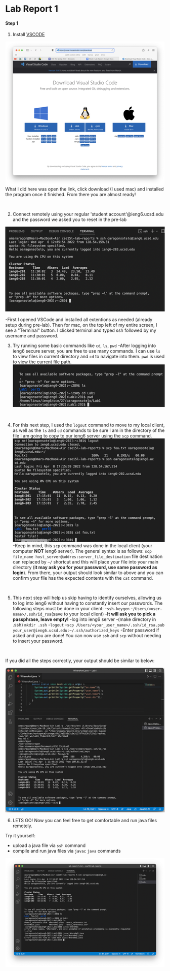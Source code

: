 # Lab Report 1

#### Step 1
1. Install [VSCODE](https://code.visualstudio.com/download)

![1. ](imgs/1.png) 
<p1>What I did here was open the link, click download (I used mac) and installed the program once it finished. From there you are almost ready!<p1>


<br>


2. Connect remotely using your regular 'student account'@ieng6.ucsd.edu and the password we asked you to reset in the pre-lab

![2. ](imgs/2.png)

<p1>
-First I opened VSCode and installed all extentions as needed (already setup during pre-lab). Then for mac, on the top left of my entire screen, I see a "Terminal" button. I clicked terminal and typed ssh followed by my username and password.
<p1>


<br>


3. Try running some basic commands like `cd`, `ls`, `pwd`
-After logging into ieng6 secure server, you are free to use many commands. I can use `ls` to view files in current directory and `cd` to navigate into them. `pwd` is used to view the current file path. 
![3. ](/imgs/3.png)


<br>


4. For this next step, I used the `logout` command to move to my local client, as well as the `ls` and `cd` commands to be sure I am in the directory of the file I am going to copy to our ieng6 server using the `scp` command.
![4. ](/imgs/4.png)
-Keep in mind, this `scp` command was done in the local client (your computer **NOT** ieng6 server). The general syntax is as follows: `scp file_name host_server@addres:server_file_destination`
file destination can replaced by  `~/` shortcut and this will place your file into your main directory (**it may ask you for your password, use same password as login**). From there, your output should look similar to above and you can confirm your file has the expected contents with the `cat` command.


<br>


5. This next step will help us skip having to identify ourselves, allowing us to log into ieng6 without having to constantly insert our passwords. The following steps must be done in your client:
   -`ssh-keygen`
   -`/Users/<user-name>/.ssh/id_rsa`(save to your local client)
   -**It will ask you to pick a passphrase, leave empty!**
   -log into ieng6 server
   -(make directory in .ssh) `mkdir .ssh`
   -`logout`
   -`scp /Users/<your_user_name>/.ssh/id_rsa.pub your_user@ieng6.ucsd.edu:~/.ssh/authorized_keys`
   -Enter password if asked and you are done! You can now use `ssh` and `scp` without needing to insert your password. 


   <br>
   
<p1>
   If you did all the steps correctly, your output should be similar to below:
<p1>

![5. ](imgs/5.png)

6. LETS GO! Now you can feel free to get comfortable and run java files remotely. 

Try it yourself:
* upload a java file via `ssh` command
* compile and run java files via `javac` `java` commands

![6. ](imgs/6.png)

